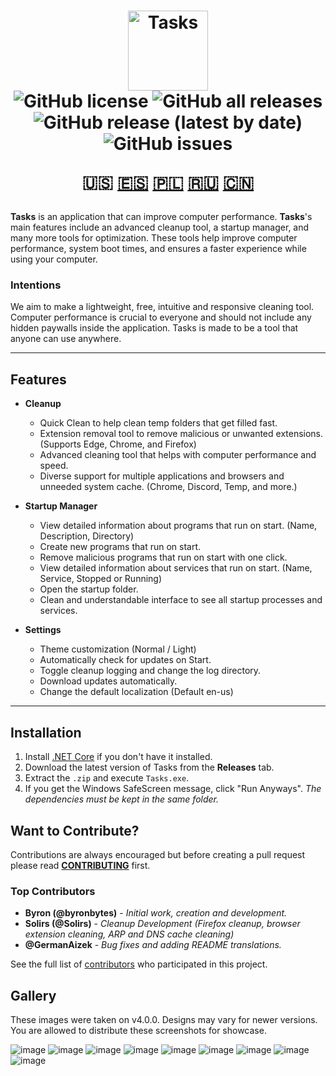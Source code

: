 <h1 align="center">
  <img src="https://user-images.githubusercontent.com/53088136/136106972-30a9cca8-7a32-479a-9368-74ffe2d60a43.png" alt="Tasks" height="128" /><br>
  <img alt="GitHub license" src="https://img.shields.io/github/license/byronbytes/tasks?style=flat-square"> <img alt="GitHub all releases" src="https://img.shields.io/github/downloads/byronbytes/Tasks/total?style=flat-square"> <img alt="GitHub release (latest by date)" src="https://img.shields.io/github/v/release/byronbytes/Tasks?style=flat-square"> <img alt="GitHub issues" src="https://img.shields.io/github/issues/byronbytes/Tasks?style=flat-square">
  
  🇺🇸 [🇪🇸](https://github.com/byronbytes/Tasks/blob/master/docs/Translated%20READMEs/README-ES.MD) [🇵🇱](https://github.com/byronbytes/Tasks/blob/master/docs/Translated%20READMEs/README-PL.md) [🇷🇺](https://github.com/byronbytes/Tasks/blob/master/docs/Translated%20READMEs/README-RU.md) [🇨🇳](https://github.com/byronbytes/Tasks/blob/master/docs/Translated%20READMEs/README-CN.md)
</h1>

**Tasks** is an application that can improve computer performance. **Tasks**'s main features include an advanced cleanup tool, a startup manager, and many more tools for optimization. These tools help improve computer performance, system boot times, and ensures a faster experience while using your computer.

### Intentions
We aim to make a lightweight, free, intuitive and responsive cleaning tool. Computer performance is crucial to everyone and should not include any hidden paywalls inside the application. Tasks is made to be a tool that anyone can use anywhere.

***

## Features

- **Cleanup**
  - Quick Clean to help clean temp folders that get filled fast.
  - Extension removal tool to remove malicious or unwanted extensions. (Supports Edge, Chrome, and Firefox)
  - Advanced cleaning tool that helps with computer performance and speed.
  - Diverse support for multiple applications and browsers and unneeded system cache. (Chrome, Discord, Temp, and more.)

- **Startup Manager**
  - View detailed information about programs that run on start. (Name, Description, Directory)
  - Create new programs that run on start.
  - Remove malicious programs that run on start with one click.
  - View detailed information about services that run on start. (Name, Service, Stopped or Running)
  - Open the startup folder.
  - Clean and understandable interface to see all startup processes and services.

- **Settings**
  - Theme customization (Normal / Light)
  - Automatically check for updates on Start.
  - Toggle cleanup logging and change the log directory.
  - Download updates automatically.
  - Change the default localization (Default en-us)


 ***
 
## Installation

1. Install [.NET Core](https://dotnet.microsoft.com/download) if you don't have it installed.
2. Download the latest version of Tasks from the **Releases** tab.
3. Extract the `.zip` and execute `Tasks.exe`.
4. If you get the Windows SafeScreen message, click "Run Anyways".
*The dependencies must be kept in the same folder.*

## Want to Contribute?
Contributions are always encouraged but before creating a pull request please read [**CONTRIBUTING**](https://github.com/byronbytes/Tasks/blob/master/CONTRIBUTING.md) first.

### Top Contributors
* **Byron (@byronbytes)** - *Initial work, creation and development.*
* **Solirs (@Solirs)** - *Cleanup Development (Firefox cleanup, browser extension cleaning, ARP and DNS cache cleaning)*
* **@GermanAizek** - *Bug fixes and adding README translations.*

See the full list of [contributors](https://github.com/byronbytes/Tasks/contributors) who participated in this project.

## Gallery
These images were taken on v4.0.0. Designs may vary for newer versions.
You are allowed to distribute these screenshots for showcase.

![image](https://user-images.githubusercontent.com/53088136/164793997-bf03d87e-a1dd-483d-a84d-6c3eb3823643.png)
![image](https://user-images.githubusercontent.com/53088136/164794022-384ca46b-ddb4-46dc-86af-841f7fb1dac4.png)
![image](https://user-images.githubusercontent.com/53088136/164794530-ebb74a9c-e01c-4c6c-a822-886d8823de12.png)
![image](https://user-images.githubusercontent.com/53088136/164794601-2ae76f08-42a5-42f9-aa3b-5082a2295625.png)
![image](https://user-images.githubusercontent.com/53088136/164794724-a79f1088-76d4-4af3-b557-08ffab8ffa8d.png)
![image](https://user-images.githubusercontent.com/53088136/164794777-520c5c47-2f12-458d-b655-4e39ee6d3f42.png)
![image](https://user-images.githubusercontent.com/53088136/164794903-d4cabe26-c532-452c-9ec1-e549177467de.png)
![image](https://user-images.githubusercontent.com/53088136/164794968-d98dcc99-95f6-443c-ae6e-f75955a3d90f.png)
![image](https://user-images.githubusercontent.com/53088136/164795048-03ae8698-1fdf-4875-bbfb-26122593ecd7.png)










